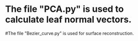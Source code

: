 # The file "PCA.py" is used to calculate leaf normal vectors. 
#The file "Bezier_curve.py" is used for surface reconstruction.
